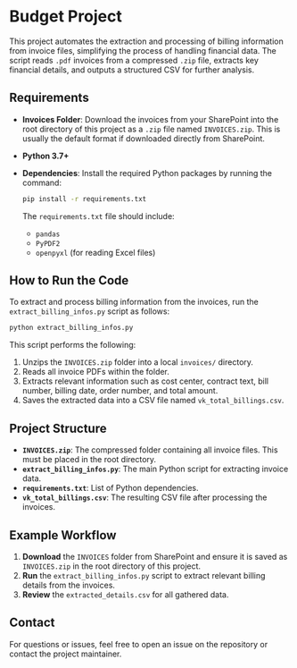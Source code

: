 # Budget Project

This project automates the extraction and processing of billing information from invoice files, simplifying the process
of handling financial data. The script reads `.pdf` invoices from a compressed `.zip` file, extracts key financial
details, and outputs a structured CSV for further analysis.

## Requirements

- **Invoices Folder**: Download the invoices from your SharePoint into the root directory of this project as a `.zip`
  file named `INVOICES.zip`. This is usually the default format if downloaded directly from SharePoint.
- **Python 3.7+**
- **Dependencies**: Install the required Python packages by running the command:

  ```sh
  pip install -r requirements.txt
  ```

  The `requirements.txt` file should include:
    - `pandas`
    - `PyPDF2`
    - `openpyxl` (for reading Excel files)

## How to Run the Code

To extract and process billing information from the invoices, run the `extract_billing_infos.py` script as follows:

```sh
python extract_billing_infos.py
```

This script performs the following:

1. Unzips the `INVOICES.zip` folder into a local `invoices/` directory.
2. Reads all invoice PDFs within the folder.
3. Extracts relevant information such as cost center, contract text, bill number, billing date, order number, and total
   amount.
4. Saves the extracted data into a CSV file named `vk_total_billings.csv`.

## Project Structure

- **`INVOICES.zip`**: The compressed folder containing all invoice files. This must be placed in the root directory.
- **`extract_billing_infos.py`**: The main Python script for extracting invoice data.
- **`requirements.txt`**: List of Python dependencies.
- **`vk_total_billings.csv`**: The resulting CSV file after processing the invoices.

## Example Workflow

1. **Download** the `INVOICES` folder from SharePoint and ensure it is saved as `INVOICES.zip` in the root directory of
   this project.
2. **Run** the `extract_billing_infos.py` script to extract relevant billing details from the invoices.
3. **Review** the `extracted_details.csv` for all gathered data.

## Contact

For questions or issues, feel free to open an issue on the repository or contact the project maintainer.

